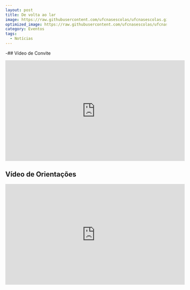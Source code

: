 ```yaml
---
layout: post
title: De volta ao lar
image: https://raw.githubusercontent.com/ufcnasescolas/ufcnasescolas.github.io/master/base/01/__capa.jpg
optimized_image: https://raw.githubusercontent.com/ufcnasescolas/ufcnasescolas.github.io/master/base/.thumb/01/Readme.jpg
category: Eventos
tags:
  - Notícias
---
```

<!-- DON'T EDIT THIS FILE, GENERATED BY SCRIPT -->
<!-- DON'T EDIT THIS FILE, GENERATED BY SCRIPT -->
<!-- DON'T EDIT THIS FILE, GENERATED BY SCRIPT -->
<!-- DON'T EDIT THIS FILE, GENERATED BY SCRIPT -->
<!-- DON'T EDIT THIS FILE, GENERATED BY SCRIPT -->


-## Vídeo de Convite
<iframe width="560" height="315" src="https://www.youtube.com/embed/OQ8Euorty2Y" frameborder="0" allow="autoplay; encrypted-media" allowfullscreen></iframe>


## Vídeo de Orientações
<iframe width="560" height="315" src="https://www.youtube.com/embed/6NdUFshJNG0" frameborder="0" allow="autoplay; encrypted-media" allowfullscreen></iframe>
